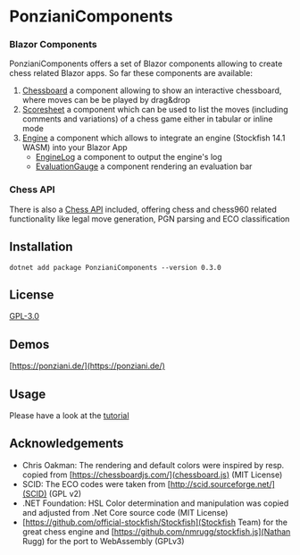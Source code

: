 # PonzianiComponents #

### Blazor Components ###
PonzianiComponents offers a set of Blazor components allowing to create chess related Blazor apps.
So far these components are available:
1. [Chessboard](api/PonzianiComponents.Chessboard.html)
	a component allowing to show an interactive chessboard, where moves can be be played by drag&drop
2. [Scoresheet](api/PonzianiComponents.Scoresheet.html)
	a component which can be used to list the moves (including comments and variations) of a chess game either in tabular or inline mode
3. [Engine](api/PonzianiComponents.Engine.html)
	a component which allows to integrate an engine (Stockfish 14.1 WASM) into your Blazor App
    * [EngineLog](api/PonzianiComponents.EngineLog.html) 
		a component to output the engine's log
	* [EvaluationGauge](api/PonzianiComponents.EvaluationGauge.html) 
		a component rendering an evaluation bar

### Chess API ###
There is also a [Chess API](api/PonzianiComponents.Chesslib.html) included, offering chess and chess960 related functionality like legal move generation,
PGN parsing and ECO classification

## Installation ##

`dotnet add package PonzianiComponents --version 0.3.0`

## License ##

[GPL-3.0](../LICENSE)

## Demos ##
[https://ponziani.de/](https://ponziani.de/)

## Usage ##

Please have a look at the [tutorial](articles/tutorial_1_1.html)

## Acknowledgements ##
- Chris Oakman: The rendering and default colors were inspired by resp. copied from [https://chessboardjs.com/](chessboard.js) (MIT License)
- SCID: The ECO codes were taken from [http://scid.sourceforge.net/](SCID) (GPL v2)
- .NET Foundation: HSL Color determination and manipulation was copied and adjusted from .Net Core source code (MIT License)
- [https://github.com/official-stockfish/Stockfish](Stockfish Team) for the great chess engine and [https://github.com/nmrugg/stockfish.js](Nathan Rugg) for the port to WebAssembly (GPLv3)